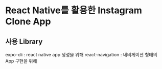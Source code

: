 # React Native를 활용한 Instagram Clone App

## 사용 Library
expo-cli : react native app 생성을 위해
react-navigation : 네비게이션 형태의 App 구현을 위해